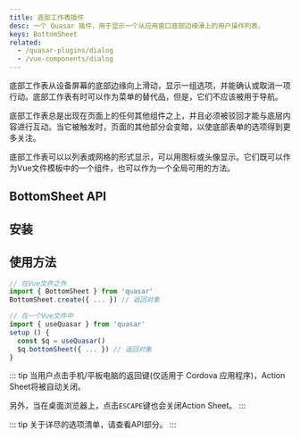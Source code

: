 ```yaml
---
title: 底部工作表插件
desc: 一个 Quasar 插件，用于显示一个从应用窗口底部边缘滑上的用户操作列表。
keys: BottomSheet
related:
  - /quasar-plugins/dialog
  - /vue-components/dialog
---
```


底部工作表从设备屏幕的底部边缘向上滑动，显示一组选项，并能确认或取消一项行动。底部工作表有时可以作为菜单的替代品，但是，它们不应该被用于导航。

底部工作表总是出现在页面上的任何其他组件之上，并且必须被驳回才能与底层内容进行互动。当它被触发时，页面的其他部分会变暗，以使底部表单的选项得到更多关注。

底部工作表可以以列表或网格的形式显示，可以用图标或头像显示。它们既可以作为Vue文件模板中的一个组件，也可以作为一个全局可用的方法。

## BottomSheet API

<doc-api file="BottomSheet" />

## 安装

<doc-installation plugins="BottomSheet" />

## 使用方法

```js
// 在Vue文件之外
import { BottomSheet } from 'quasar'
BottomSheet.create({ ... }) // 返回对象

// 在一个Vue文件中
import { useQuasar } from 'quasar'
setup () {
  const $q = useQuasar()
  $q.bottomSheet({ ... }) // 返回对象
}
```

::: tip
当用户点击手机/平板电脑的返回键(仅适用于 Cordova 应用程序)，Action Sheet将被自动关闭。

另外，当在桌面浏览器上，点击`ESCAPE`键也会关闭Action Sheet。
:::

<doc-example title="列表和网格" file="BottomSheet/Basic" />

<doc-example title="黑暗模式" file="BottomSheet/Dark" />

::: tip
关于详尽的选项清单，请查看API部分。
:::
